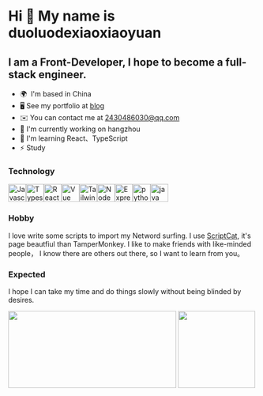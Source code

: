 # Hi 👋 My name is duoluodexiaoxiaoyuan

## I am  a Front-Developer, I hope to become a full-stack engineer.

- 🌍  I'm based in China
- 🖥️ See my portfolio at [blog](https://medium.com/@gwang4564)
- ✉️ You can contact me at [2430486030@qq.com](mailto:2430486030@qq.com)
- 🚀 I'm currently working on hangzhou
- 🧠 I'm learning React、TypeScript
- ⚡ Study

### Technology
<p align="left"><a href="https://developer.mozilla.org/en-US/docs/Web/JavaScript" target="_blank" rel="noreferrer"><img src="https://cdn.jsdelivr.net/gh/devicons/devicon/icons/javascript/javascript-original.svg" width="36" height="36" alt="Javascript" /></a><a href="https://www.typescriptlang.org/" target="_blank" rel="noreferrer"><img src="https://cdn.jsdelivr.net/gh/devicons/devicon/icons/typescript/typescript-original.svg" width="36" height="36" alt="Typescript" /></a><a href="https://reactjs.org/" target="_blank" rel="noreferrer"><img src="https://cdn.jsdelivr.net/gh/devicons/devicon/icons/react/react-original.svg" width="36" height="36" alt="React" /></a><a href="https://vuejs.org/" target="_blank" rel="noreferrer"><img src="https://cdn.jsdelivr.net/gh/devicons/devicon/icons/vuejs/vuejs-plain.svg" width="36" height="36" alt="Vue" /></a><a href="https://tailwindcss.com/" target="_blank" rel="noreferrer"><img src="https://cdn.jsdelivr.net/gh/devicons/devicon/icons/tailwindcss/tailwindcss-plain.svg" width="36" height="36" alt="TailwindCSS" /></a><a href="https://nodejs.org/en/" target="_blank" rel="noreferrer"><img src="https://cdn.jsdelivr.net/gh/devicons/devicon/icons/nodejs/nodejs-original.svg" width="36" height="36" alt="NodeJS" /></a><a href="https://expressjs.com/" target="_blank" rel="noreferrer"><img src="https://cdn.jsdelivr.net/gh/devicons/devicon/icons/express/express-original.svg" width="36" height="36" alt="ExpressJS" /></a></a><a href="https://www.python.org/" target="_blank" rel="noreferrer"><img src="https://cdn.jsdelivr.net/gh/devicons/devicon/icons/python/python-original.svg" width="36" height="36" alt="python" /></a><a href="https://www.python.org/" target="_blank" rel="noreferrer"><img src="https://cdn.jsdelivr.net/gh/devicons/devicon/icons/java/java-original-wordmark.svg" width="36" height="36" alt="java" /></a></p>


### Hobby
I love write some scripts to import my Netword surfing. I use [ScriptCat](https://docs.scriptcat.org/), it's page beautfiul than TamperMonkey.
I like to make friends with like-minded people， I know there are others out there, so I want to learn from you。

### Expected
I hope I can take my time and do things slowly without being blinded by desires.
<div>
  <img width="340px"  height="156" src="https://github-readme-stats.vercel.app/api/top-langs?username=duoluodexiaoxiaoyuan&theme=dark&show_icons=true&&bg_color=20,313131,0d1117&icon_color=6353c7&hide=contribs&hide_border=truelocale=en&layout=compact" />
  <img height="156" src="https://github-stats.liuli.lol/api?username=duoluodexiaoxiaoyuan&theme=dark&show_icons=true&include_all_commits=true&bg_color=20,313131,0d1117&icon_color=6353c7&hide=contribs&hide_border=true" />
</ div> 
